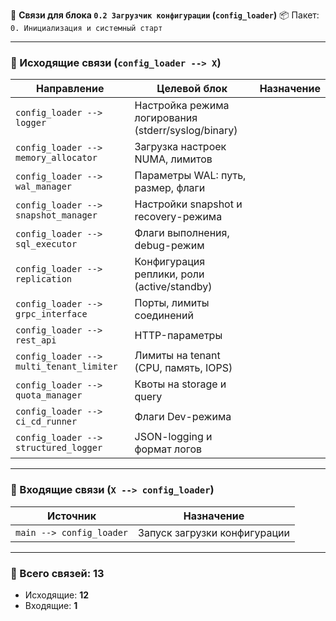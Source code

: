 🔗 **Связи для блока `0.2 Загрузчик конфигурации` (`config_loader`)**
📦 Пакет: `0. Инициализация и системный старт`

---

### 🔻 Исходящие связи (`config_loader --> X`)

| Направление                              | Целевой блок                                        | Назначение |
| ---------------------------------------- | --------------------------------------------------- | ---------- |
| `config_loader --> logger`               | Настройка режима логирования (stderr/syslog/binary) |            |
| `config_loader --> memory_allocator`     | Загрузка настроек NUMA, лимитов                     |            |
| `config_loader --> wal_manager`          | Параметры WAL: путь, размер, флаги                  |            |
| `config_loader --> snapshot_manager`     | Настройки snapshot и recovery-режима                |            |
| `config_loader --> sql_executor`         | Флаги выполнения, debug-режим                       |            |
| `config_loader --> replication`          | Конфигурация реплики, роли (active/standby)         |            |
| `config_loader --> grpc_interface`       | Порты, лимиты соединений                            |            |
| `config_loader --> rest_api`             | HTTP-параметры                                      |            |
| `config_loader --> multi_tenant_limiter` | Лимиты на tenant (CPU, память, IOPS)                |            |
| `config_loader --> quota_manager`        | Квоты на storage и query                            |            |
| `config_loader --> ci_cd_runner`         | Флаги Dev-режима                                    |            |
| `config_loader --> structured_logger`    | JSON-logging и формат логов                         |            |

---

### 🔺 Входящие связи (`X --> config_loader`)

| Источник                 | Назначение                   |
| ------------------------ | ---------------------------- |
| `main --> config_loader` | Запуск загрузки конфигурации |

---

### 🧩 Всего связей: **13**

* Исходящие: **12**
* Входящие: **1**
